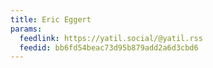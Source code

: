 ```yaml
---
title: Eric Eggert
params:
  feedlink: https://yatil.social/@yatil.rss
  feedid: bb6fd54beac73d95b879add2a6d3cbd6
---
```

